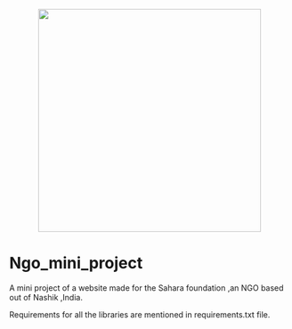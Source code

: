<p align="center">
  <img 
    width="400"
    height="400"
    src="https://www.ourvadodara.com/wp-content/uploads/2012/10/CS-NGOAni.gif"
  >
</p>

# Ngo_mini_project

A mini project of a website made for the Sahara foundation ,an NGO based out of Nashik ,India.

Requirements for all the libraries are mentioned in requirements.txt file.



